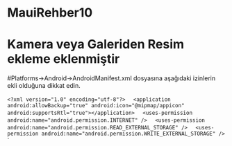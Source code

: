 # MauiRehber10
# Kamera veya Galeriden Resim ekleme eklenmiştir
#Platforms->Android->AndroidManifest.xml dosyasına aşağıdaki izinlerin ekli olduğuna dikkat edin.


` <?xml version="1.0" encoding="utf-8"?>
` <manifest xmlns:android="http://schemas.android.com/apk/res/android">
` 	<application android:allowBackup="true" android:icon="@mipmap/appicon" android:supportsRtl="true"></application>
` 	<uses-permission android:name="android.permission.ACCESS_NETWORK_STATE" />
` 	<uses-permission android:name="android.permission.INTERNET" />
` 	<uses-permission android:name="android.permission.CAMERA" />
` 	<uses-permission android:name="android.permission.READ_EXTERNAL_STORAGE" />
` 	<uses-permission android:name="android.permission.READ_MEDIA_IMAGES" />
` 	<uses-permission android:name="android.permission.WRITE_EXTERNAL_STORAGE" />
` 	<uses-sdk />
` </manifest>
